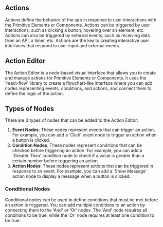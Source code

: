 ## Actions 
Actions define the behavior of the app in response to user interactions with the Primitive Elements or Components. Actions can be triggered by user interactions, such as clicking a button, hovering over an element, etc. Actions can also be triggered by external events, such as receiving data from an API, a timer, etc. Actions are the key to creating interactive user interfaces that respond to user input and external events.

## Action Editor
The Action Editor is a node-based visual interface that allows you to create and manage actions for Primitive Elements or Components.
It uses the 'react-flow' library to create a flowchart-like interface where you can add nodes representing events, conditions, and actions, and connect them to define the logic of the action.

## Types of Nodes
There are 3 types of nodes that can be added to the Action Editor:
1. **Event Nodes**: These nodes represent events that can trigger an action. For example, you can add a 'Click' event node to trigger an action when a button is clicked.
2. **Condition Nodes**: These nodes represent conditions that can be checked before triggering an action. For example, you can add a 'Greater Than' condition node to check if a value is greater than a certain number before triggering an action.
3. **Action Nodes**: These nodes represent actions that can be triggered in response to an event. For example, you can add a 'Show Message' action node to display a message when a button is clicked.

### Conditional Nodes
Conditional nodes can be used to define conditions that must be met before an action is triggered. You can add multiple conditions to an action by connecting them to the 'And' or 'Or' nodes. The 'And' node requires all conditions to be true, while the 'Or' node requires at least one condition to be true.

